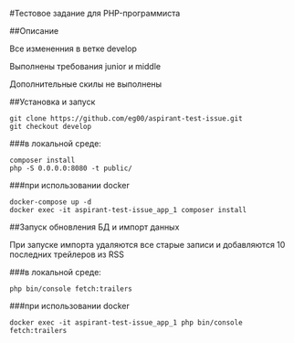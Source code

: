 #Тестовое задание для PHP-программиста

##Описание

Все измененния в ветке develop

Выполнены требования junior и middle

Дополнительные скилы не выполнены

##Установка и запуск

```shell
git clone https://github.com/eg00/aspirant-test-issue.git
git checkout develop
```

###в локальной среде:

```shell
composer install
php -S 0.0.0.0:8080 -t public/
```

###при использовании docker
```shell
docker-compose up -d
docker exec -it aspirant-test-issue_app_1 composer install
```

##Запуск обновления БД и импорт данных

При запуске импорта удаляются все старые записи  и добавляются 10 последних трейлеров из RSS

###в локальной среде:

```shell
php bin/console fetch:trailers
```

###при использовании docker
```shell
docker exec -it aspirant-test-issue_app_1 php bin/console fetch:trailers
```